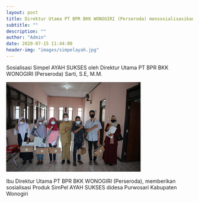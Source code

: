 ```yaml
---
layout: post
title: Direktur Utama PT BPR BKK WONOGIRI (Perseroda) mensosialisasikan SimPel AYAH SUKSES.
subtitle: ""
description: ""
author: "Admin"
date: 2020-07-15 11:44:00
header-img: "images/simpelayah.jpg"
---
```

Sosialisasi Simpel AYAH SUKSES oleh Direktur Utama PT BPR BKK WONOGIRI (Perseroda) Sarti, S.E, M.M.

<img src="images/simpelayah.jpg" alt="SimPel AYAH SUKSES" >

Ibu Direktur Utama PT BPR BKK WONOGIRI (Perseroda), memberikan sosialisasi Produk SimPel AYAH SUKSES didesa Purwosari Kabupaten Wonogiri






